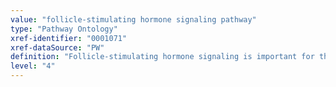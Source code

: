 ```yaml
---
value: "follicle-stimulating hormone signaling pathway"
type: "Pathway Ontology"
xref-identifier: "0001071"
xref-dataSource: "PW"
definition: "Follicle-stimulating hormone signaling is important for the normal development and function of the ovaries and testes. It acts synergistically with the lutenizing hormone."
level: "4"
---
```

